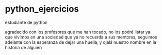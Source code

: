 # python_ejercicios
estudiante de python

agradecido con los profesores que me han tocado, no los podré listar ya que vivimos en una sociedad que ya no recuerda a sus mentores, seguimos adelante con la esperanza de dejar una huella, y ojalá nuestro nombre en la historia de alguien
